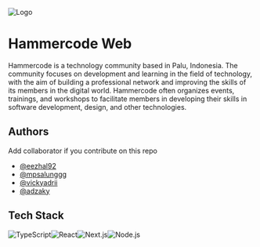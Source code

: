 ![Logo](./public/images/hammercode.png)

# Hammercode Web

Hammercode is a technology community based in Palu, Indonesia. The community focuses on development and learning in the field of technology, with the aim of building a professional network and improving the skills of its members in the digital world. Hammercode often organizes events, trainings, and workshops to facilitate members in developing their skills in software development, design, and other technologies.

## Authors

Add collaborator if you contribute on this repo

- [@eezhal92](https://www.github.com/eezhal92)
- [@mpsalunggg](https://www.github.com/mpsalunggg)
- [@vickyadrii](https://www.github.com/vickyadrii)
- [@adzaky](https://www.github.com/adzaky)

## Tech Stack

![TypeScript](https://img.shields.io/badge/-TypeScript-007ACC?style=flat-square&logo=typescript&logoColor=white)![React](https://img.shields.io/badge/-React-blue?style=flat-square&logo=react)![Next.js](https://img.shields.io/badge/-Next.js-black?style=flat-square&logo=next.js)![Node.js](https://img.shields.io/badge/-Node.js-339933?style=flat-square&logo=nodedotjs&logoColor=white)
